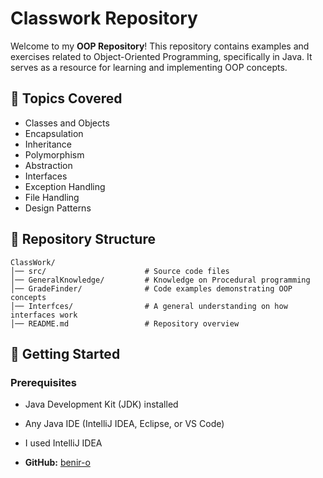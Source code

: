 # Classwork Repository

Welcome to my **OOP Repository**! This repository contains examples and exercises related to Object-Oriented Programming, specifically in Java. It serves as a resource for learning and implementing OOP concepts.

## 📌 Topics Covered
- Classes and Objects
- Encapsulation
- Inheritance
- Polymorphism
- Abstraction
- Interfaces
- Exception Handling
- File Handling
- Design Patterns

## 📂 Repository Structure
```
ClassWork/
│── src/                      # Source code files
│── GeneralKnowledge/         # Knowledge on Procedural programming
│── GradeFinder/              # Code examples demonstrating OOP concepts
│── Interfces/                # A general understanding on how interfaces work
│── README.md                 # Repository overview
```

## 🚀 Getting Started
### Prerequisites
- Java Development Kit (JDK) installed
- Any Java IDE (IntelliJ IDEA, Eclipse, or VS Code)
- I used IntelliJ IDEA


- **GitHub:** [benir-o](https://github.com/benir-o)




